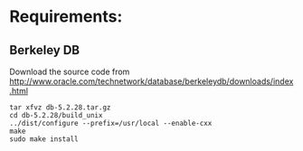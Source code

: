 # Requirements:

## Berkeley DB

Download the source code from http://www.oracle.com/technetwork/database/berkeleydb/downloads/index.html

    tar xfvz db-5.2.28.tar.gz
    cd db-5.2.28/build_unix
    ../dist/configure --prefix=/usr/local --enable-cxx
    make
    sudo make install
